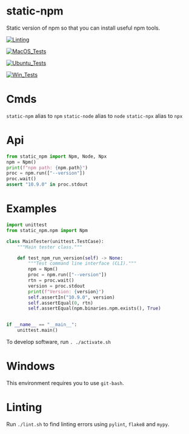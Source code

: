 # static-npm

Static version of npm so that you can install useful npm tools.

[![Linting](https://github.com/zackees/static-npm/actions/workflows/lint.yml/badge.svg)](https://github.com/zackees/static-npm/actions/workflows/lint.yml)

[![MacOS_Tests](https://github.com/zackees/static-npm/actions/workflows/test_macos.yml/badge.svg)](https://github.com/zackees/static-npm/actions/workflows/test_macos.yml)

[![Ubuntu_Tests](https://github.com/zackees/static-npm/actions/workflows/test_ubuntu.yml/badge.svg)](https://github.com/zackees/static-npm/actions/workflows/test_ubuntu.yml)

[![Win_Tests](https://github.com/zackees/static-npm/actions/workflows/test_win.yml/badge.svg)](https://github.com/zackees/static-npm/actions/workflows/test_win.yml)


# Cmds

`static-npm` alias to `npm`
`static-node` alias to `node`
`static-npx` alias to `npx`

# Api

```python
from static_npm import Npm, Node, Npx
npm = Npm()
print(f"npm path: {npm.path}")
proc = npm.run(["--version"])
proc.wait()
assert "10.9.0" in proc.stdout
```


# Examples

```python
import unittest
from static_npm.npm import Npm

class MainTester(unittest.TestCase):
    """Main tester class."""

    def test_npm_run_version(self) -> None:
        """Test command line interface (CLI)."""
        npm = Npm()
        proc = npm.run(["--version"])
        rtn = proc.wait()
        version = proc.stdout
        print(f"Version: {version}")
        self.assertIn("10.9.0", version)
        self.assertEqual(0, rtn)
        self.assertEqual(npm.binaries.npm.exists(), True)


if __name__ == "__main__":
    unittest.main()
```

To develop software, run `. ./activate.sh`

# Windows

This environment requires you to use `git-bash`.

# Linting

Run `./lint.sh` to find linting errors using `pylint`, `flake8` and `mypy`.


